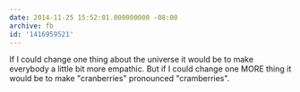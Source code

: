 ```yaml
---
date: 2014-11-25 15:52:01.000000000 -08:00
archive: fb
id: '1416959521'
---
```


If I could change one thing about the universe it would be to make everybody a little bit more empathic. But if I could change one MORE thing it would be to make "cranberries" pronounced "cramberries".
